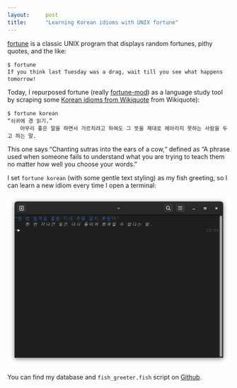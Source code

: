 ```yaml
---
layout:     post
title:      "Learning Korean idioms with UNIX fortune"
---
```


[fortune](https://en.wikipedia.org/wiki/Fortune_(Unix)) is a classic UNIX program that displays random fortunes, pithy quotes, and the like:

````text
$ fortune
If you think last Tuesday was a drag, wait till you see what happens tomorrow!
````

Today, I repurposed fortune (really [fortune-mod](https://github.com/shlomif/fortune-mod)) as a language study tool by scraping some [Korean idioms from Wikiquote](https://github.com/maxkapur/korean-fortunes) from Wikiquote):

````text
$ fortune korean
“쇠귀에 경 읽기.”
    아무리 좋은 말을 하면서 가르치려고 하여도 그 뜻을 제대로 헤아리지 못하는 사람을 두고 하는 말.
````

This one says “Chanting sutras into the ears of a cow,“ defined as “A phrase used when someone fails to understand what you are trying to teach them no matter how well you choose your words.”

I set `fortune korean` (with some gentle text styling) as my fish greeting, so I can learn a new idiom every time I open a terminal:

![A screenshot of a fish prompt preceded by the output of the `fish_greeting.fish` script. The idiom is “한 번 엎지른 물은 다시 주워 담지 못한다” and its explanation is 한 번 지나간 일은 다시 돌이켜 회복할 수 없다는 말.](./assets/fishfortunegreeter.png)

You can find my database and `fish_greeter.fish` script on [Github](https://github.com/maxkapur/korean-fortunes).

